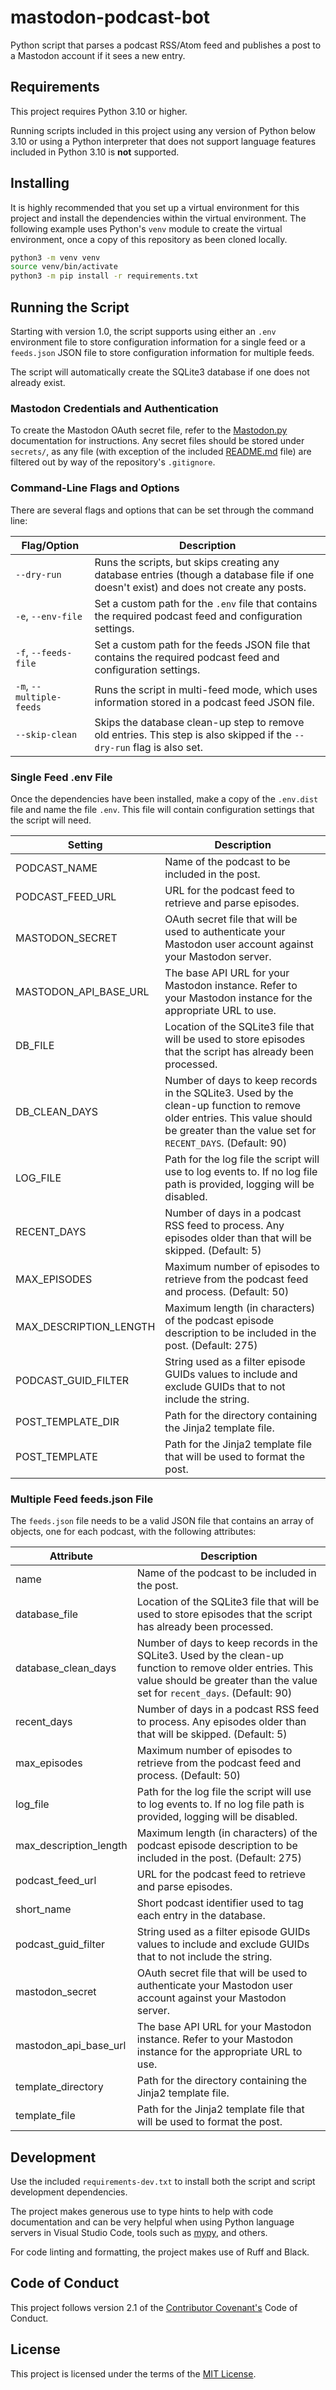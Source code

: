 # mastodon-podcast-bot

Python script that parses a podcast RSS/Atom feed and publishes a post to a Mastodon account if it sees a new entry.

## Requirements

This project requires Python 3.10 or higher.

Running scripts included in this project using any version of Python below 3.10 or using a Python interpreter that does not support language features included in Python 3.10 is **not** supported.

## Installing

It is highly recommended that you set up a virtual environment for this project and install the dependencies within the virtual environment. The following example uses Python's `venv` module to create the virtual environment, once a copy of this repository as been cloned locally.

```bash
python3 -m venv venv
source venv/bin/activate
python3 -m pip install -r requirements.txt
```

## Running the Script

Starting with version 1.0, the script supports using either an `.env` environment file to store configuration information for a single feed or a `feeds.json` JSON file to store configuration information for multiple feeds.

The script will automatically create the SQLite3 database if one does not already exist.

### Mastodon Credentials and Authentication

To create the Mastodon OAuth secret file, refer to the [Mastodon.py](https://mastodonpy.readthedocs.io/en/stable/) documentation for instructions. Any secret files should be stored under `secrets/`, as any file (with exception of the included [README.md](secrets/README.md) file) are filtered out by way of the repository's `.gitignore`.

### Command-Line Flags and Options

There are several flags and options that can be set through the command line:

| Flag/Option | Description |
|---------------|-------------|
| `--dry-run` | Runs the scripts, but skips creating any database entries (though a database file if one doesn't exist) and does not create any posts. |
| `-e`, `--env-file` | Set a custom path for the `.env` file that contains the required podcast feed and configuration settings. |
| `-f`, `--feeds-file` | Set a custom path for the feeds JSON file that contains the required podcast feed and configuration settings. |
| `-m`, `--multiple-feeds` | Runs the script in multi-feed mode, which uses information stored in a podcast feed JSON file. |
| `--skip-clean` | Skips the database clean-up step to remove old entries. This step is also skipped if the `--dry-run` flag is also set. |

### Single Feed .env File

Once the dependencies have been installed, make a copy of the `.env.dist` file and name the file `.env`. This file will contain configuration settings that the script will need.

| Setting | Description |
|---------|-------------|
| PODCAST_NAME | Name of the podcast to be included in the post. |
| PODCAST_FEED_URL | URL for the podcast feed to retrieve and parse episodes. |
| MASTODON_SECRET | OAuth secret file that will be used to authenticate your Mastodon user account against your Mastodon server. |
| MASTODON_API_BASE_URL | The base API URL for your Mastodon instance. Refer to your Mastodon instance for the appropriate URL to use. |
| DB_FILE | Location of the SQLite3 file that will be used to store episodes that the script has already been processed. |
| DB_CLEAN_DAYS | Number of days to keep records in the SQLite3. Used by the clean-up function to remove older entries. This value should be greater than the value set for `RECENT_DAYS`. (Default: 90) |
| LOG_FILE | Path for the log file the script will use to log events to. If no log file path is provided, logging will be disabled. |
| RECENT_DAYS | Number of days in a podcast RSS feed to process. Any episodes older than that will be skipped. (Default: 5) |
| MAX_EPISODES | Maximum number of episodes to retrieve from the podcast feed and process. (Default: 50) |
| MAX_DESCRIPTION_LENGTH | Maximum length (in characters) of the podcast episode description to be included in the post. (Default: 275) |
| PODCAST_GUID_FILTER | String used as a filter episode GUIDs values to include and exclude GUIDs that to not include the string. |
| POST_TEMPLATE_DIR | Path for the directory containing the Jinja2 template file. |
| POST_TEMPLATE | Path for the Jinja2 template file that will be used to format the post. |

### Multiple Feed feeds.json File

The `feeds.json` file needs to be a valid JSON file that contains an array of objects, one for each podcast, with the following attributes:

| Attribute | Description |
|---------|-------------|
| name | Name of the podcast to be included in the post. |
| database_file | Location of the SQLite3 file that will be used to store episodes that the script has already been processed. |
| database_clean_days | Number of days to keep records in the SQLite3. Used by the clean-up function to remove older entries. This value should be greater than the value set for `recent_days`. (Default: 90) |
| recent_days | Number of days in a podcast RSS feed to process. Any episodes older than that will be skipped. (Default: 5) |
| max_episodes | Maximum number of episodes to retrieve from the podcast feed and process. (Default: 50) |
| log_file | Path for the log file the script will use to log events to. If no log file path is provided, logging will be disabled. |
| max_description_length | Maximum length (in characters) of the podcast episode description to be included in the post. (Default: 275) |
| podcast_feed_url | URL for the podcast feed to retrieve and parse episodes. |
| short_name | Short podcast identifier used to tag each entry in the database. |
| podcast_guid_filter | String used as a filter episode GUIDs values to include and exclude GUIDs that to not include the string. |
| mastodon_secret | OAuth secret file that will be used to authenticate your Mastodon user account against your Mastodon server. |
| mastodon_api_base_url | The base API URL for your Mastodon instance. Refer to your Mastodon instance for the appropriate URL to use. |
| template_directory | Path for the directory containing the Jinja2 template file. |
| template_file | Path for the Jinja2 template file that will be used to format the post. |

## Development

Use the included `requirements-dev.txt` to install both the script and script development dependencies.

The project makes generous use to type hints to help with code documentation and can be very helpful when using Python language servers in Visual Studio Code, tools such as [mypy](http://mypy-lang.org), and others.

For code linting and formatting, the project makes use of Ruff and Black.

## Code of Conduct

This project follows version 2.1 of the [Contributor Covenant's](https://www.contributor-covenant.org) Code of Conduct.

## License

This project is licensed under the terms of the [MIT License](LICENSE).
